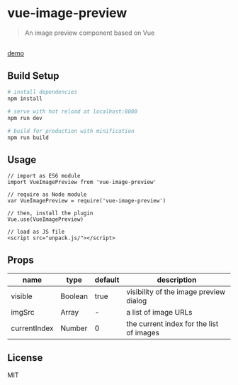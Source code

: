 # vue-image-preview

> An image preview component based on Vue

## 
[demo](/index.html)

## Build Setup

``` bash
# install dependencies
npm install

# serve with hot reload at localhost:8080
npm run dev

# build for production with minification
npm run build
```

## Usage

```
// import as ES6 module
import VueImagePreview from 'vue-image-preview'

// require as Node module
var VueImagePreview = require('vue-image-preview')

// then, install the plugin
Vue.use(VueImagePreview)

// load as JS file
<script src="unpack.js/"></script>
```

## Props
 name | type | default | description
------| ---  |--------|-------------
visible | Boolean | true   | visibility of the image preview dialog 
imgSrc  | Array | -     |  a list of image URLs
currentIndex | Number | 0 | the current index for the list of images


## License
MIT
